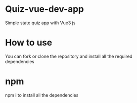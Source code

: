 # Quiz-vue-dev-app
Simple state quiz app with Vue3 js
# How to use
You can fork or clone the repository and install all the required dependencies 
# npm
npm i to install all the dependencies
